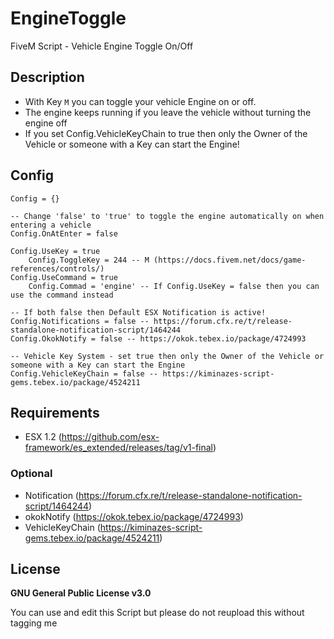 # EngineToggle
FiveM Script - Vehicle Engine Toggle On/Off

## Description
* With Key `M` you can toggle your vehicle Engine on or off.
* The engine keeps running if you leave the vehicle without turning the engine off
* If you set Config.VehicleKeyChain to true then only the Owner of the Vehicle or someone with a Key can start the Engine!

## Config
```
Config = {}

-- Change 'false' to 'true' to toggle the engine automatically on when entering a vehicle
Config.OnAtEnter = false

Config.UseKey = true
    Config.ToggleKey = 244 -- M (https://docs.fivem.net/docs/game-references/controls/)
Config.UseCommand = true
    Config.Commad = 'engine' -- If Config.UseKey = false then you can use the command instead

-- If both false then Default ESX Notification is active!
Config.Notifications = false -- https://forum.cfx.re/t/release-standalone-notification-script/1464244
Config.OkokNotify = false -- https://okok.tebex.io/package/4724993

-- Vehicle Key System - set true then only the Owner of the Vehicle or someone with a Key can start the Engine
Config.VehicleKeyChain = false -- https://kiminazes-script-gems.tebex.io/package/4524211
```

## Requirements
* ESX 1.2 (https://github.com/esx-framework/es_extended/releases/tag/v1-final)
### Optional
* Notification (https://forum.cfx.re/t/release-standalone-notification-script/1464244)
* okokNotify (https://okok.tebex.io/package/4724993)
* VehicleKeyChain (https://kiminazes-script-gems.tebex.io/package/4524211)

## License
**GNU General Public License v3.0**

You can use and edit this Script but please do not reupload this without tagging me
